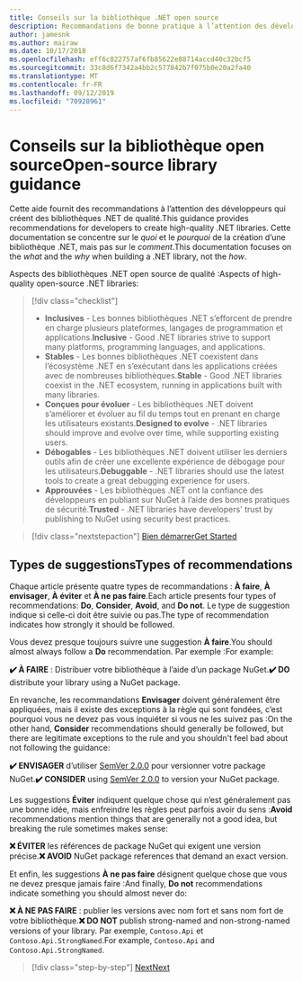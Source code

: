 ```yaml
---
title: Conseils sur la bibliothèque .NET open source
description: Recommandations de bonne pratique à l’attention des développeurs qui créent des bibliothèques .NET de qualité.
author: jamesnk
ms.author: mairaw
ms.date: 10/17/2018
ms.openlocfilehash: eff6c822757af6fb85622e88714accd40c32bcf5
ms.sourcegitcommit: 33c8d6f7342a4bb2c577842b7f075b0e20a2fa40
ms.translationtype: MT
ms.contentlocale: fr-FR
ms.lasthandoff: 09/12/2019
ms.locfileid: "70928961"
---
```

# <a name="open-source-library-guidance"></a><span data-ttu-id="d1f7e-103">Conseils sur la bibliothèque open source</span><span class="sxs-lookup"><span data-stu-id="d1f7e-103">Open-source library guidance</span></span>

<span data-ttu-id="d1f7e-104">Cette aide fournit des recommandations à l’attention des développeurs qui créent des bibliothèques .NET de qualité.</span><span class="sxs-lookup"><span data-stu-id="d1f7e-104">This guidance provides recommendations for developers to create high-quality .NET libraries.</span></span> <span data-ttu-id="d1f7e-105">Cette documentation se concentre sur le *quoi* et le *pourquoi* de la création d’une bibliothèque .NET, mais pas sur le *comment*.</span><span class="sxs-lookup"><span data-stu-id="d1f7e-105">This documentation focuses on the *what* and the *why* when building a .NET library, not the *how*.</span></span>

<span data-ttu-id="d1f7e-106">Aspects des bibliothèques .NET open source de qualité :</span><span class="sxs-lookup"><span data-stu-id="d1f7e-106">Aspects of high-quality open-source .NET libraries:</span></span>

> [!div class="checklist"]
>
> * <span data-ttu-id="d1f7e-107">**Inclusives** - Les bonnes bibliothèques .NET s’efforcent de prendre en charge plusieurs plateformes, langages de programmation et applications.</span><span class="sxs-lookup"><span data-stu-id="d1f7e-107">**Inclusive** - Good .NET libraries strive to support many platforms, programming languages, and applications.</span></span>
> * <span data-ttu-id="d1f7e-108">**Stables** - Les bonnes bibliothèques .NET coexistent dans l’écosystème .NET en s’exécutant dans les applications créées avec de nombreuses bibliothèques.</span><span class="sxs-lookup"><span data-stu-id="d1f7e-108">**Stable** - Good .NET libraries coexist in the .NET ecosystem, running in applications built with many libraries.</span></span>
> * <span data-ttu-id="d1f7e-109">**Conçues pour évoluer** - Les bibliothèques .NET doivent s’améliorer et évoluer au fil du temps tout en prenant en charge les utilisateurs existants.</span><span class="sxs-lookup"><span data-stu-id="d1f7e-109">**Designed to evolve** - .NET libraries should improve and evolve over time, while supporting existing users.</span></span>
> * <span data-ttu-id="d1f7e-110">**Débogables** - Les bibliothèques .NET doivent utiliser les derniers outils afin de créer une excellente expérience de débogage pour les utilisateurs.</span><span class="sxs-lookup"><span data-stu-id="d1f7e-110">**Debuggable** - .NET libraries should use the latest tools to create a great debugging experience for users.</span></span>
> * <span data-ttu-id="d1f7e-111">**Approuvées** - Les bibliothèques .NET ont la confiance des développeurs en publiant sur NuGet à l’aide des bonnes pratiques de sécurité.</span><span class="sxs-lookup"><span data-stu-id="d1f7e-111">**Trusted** - .NET libraries have developers' trust by publishing to NuGet using security best practices.</span></span>

> [!div class="nextstepaction"]
> [<span data-ttu-id="d1f7e-112">Bien démarrer</span><span class="sxs-lookup"><span data-stu-id="d1f7e-112">Get Started</span></span>](./get-started.md)

## <a name="types-of-recommendations"></a><span data-ttu-id="d1f7e-113">Types de suggestions</span><span class="sxs-lookup"><span data-stu-id="d1f7e-113">Types of recommendations</span></span>

<span data-ttu-id="d1f7e-114">Chaque article présente quatre types de recommandations : **À faire**, **À envisager**, **À éviter** et **À ne pas faire**.</span><span class="sxs-lookup"><span data-stu-id="d1f7e-114">Each article presents four types of recommendations: **Do**, **Consider**, **Avoid**, and **Do not**.</span></span> <span data-ttu-id="d1f7e-115">Le type de suggestion indique si celle-ci doit être suivie ou pas.</span><span class="sxs-lookup"><span data-stu-id="d1f7e-115">The type of recommendation indicates how strongly it should be followed.</span></span>

<span data-ttu-id="d1f7e-116">Vous devez presque toujours suivre une suggestion **À faire**.</span><span class="sxs-lookup"><span data-stu-id="d1f7e-116">You should almost always follow a **Do** recommendation.</span></span> <span data-ttu-id="d1f7e-117">Par exemple :</span><span class="sxs-lookup"><span data-stu-id="d1f7e-117">For example:</span></span>

<span data-ttu-id="d1f7e-118">**✔️ À FAIRE** : Distribuer votre bibliothèque à l’aide d’un package NuGet.</span><span class="sxs-lookup"><span data-stu-id="d1f7e-118">**✔️ DO** distribute your library using a NuGet package.</span></span>

<span data-ttu-id="d1f7e-119">En revanche, les recommandations **Envisager** doivent généralement être appliquées, mais il existe des exceptions à la règle qui sont fondées, c’est pourquoi vous ne devez pas vous inquiéter si vous ne les suivez pas :</span><span class="sxs-lookup"><span data-stu-id="d1f7e-119">On the other hand, **Consider** recommendations should generally be followed, but there are legitimate exceptions to the rule and you shouldn't feel bad about not following the guidance:</span></span>

<span data-ttu-id="d1f7e-120">**✔️ ENVISAGER** d’utiliser [SemVer 2.0.0](https://semver.org/) pour versionner votre package NuGet.</span><span class="sxs-lookup"><span data-stu-id="d1f7e-120">**✔️ CONSIDER** using [SemVer 2.0.0](https://semver.org/) to version your NuGet package.</span></span>

<span data-ttu-id="d1f7e-121">Les suggestions **Éviter** indiquent quelque chose qui n’est généralement pas une bonne idée, mais enfreindre les règles peut parfois avoir du sens :</span><span class="sxs-lookup"><span data-stu-id="d1f7e-121">**Avoid** recommendations mention things that are generally not a good idea, but breaking the rule sometimes makes sense:</span></span>

<span data-ttu-id="d1f7e-122">**❌ ÉVITER** les références de package NuGet qui exigent une version précise.</span><span class="sxs-lookup"><span data-stu-id="d1f7e-122">**❌ AVOID** NuGet package references that demand an exact version.</span></span>

<span data-ttu-id="d1f7e-123">Et enfin, les suggestions **À ne pas faire** désignent quelque chose que vous ne devez presque jamais faire :</span><span class="sxs-lookup"><span data-stu-id="d1f7e-123">And finally, **Do not** recommendations indicate something you should almost never do:</span></span>

<span data-ttu-id="d1f7e-124">**❌ À NE PAS FAIRE** : publier les versions avec nom fort et sans nom fort de votre bibliothèque.</span><span class="sxs-lookup"><span data-stu-id="d1f7e-124">**❌ DO NOT** publish strong-named and non-strong-named versions of your library.</span></span> <span data-ttu-id="d1f7e-125">Par exemple, `Contoso.Api` et `Contoso.Api.StrongNamed`.</span><span class="sxs-lookup"><span data-stu-id="d1f7e-125">For example, `Contoso.Api` and `Contoso.Api.StrongNamed`.</span></span>

>[!div class="step-by-step"]
>[<span data-ttu-id="d1f7e-126">Next</span><span class="sxs-lookup"><span data-stu-id="d1f7e-126">Next</span></span>](get-started.md)
